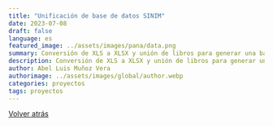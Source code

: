 ```yaml
---
title: "Unificación de base de datos SINIM"
date: 2023-07-08
draft: false
language: es
featured_image: ../assets/images/pana/data.png
summary: Conversión de XLS a XLSX y unión de libros para generar una base única.
description: Conversión de XLS a XLSX y unión de libros para generar una base única.
author: Abel Luis Muñoz Vera
authorimage: ../assets/images/global/author.webp
categories: proyectos
tags: proyectos
---
```


<a href="/servicios/"
                class="inline-flex text-white bg-primary-600 hover:bg-primary-800 focus:ring-4 focus:outline-none focus:ring-primary-300 font-medium rounded-lg text-sm px-5 py-2.5 text-center dark:focus:ring-primary-900 my-4"> Volver atrás</a>